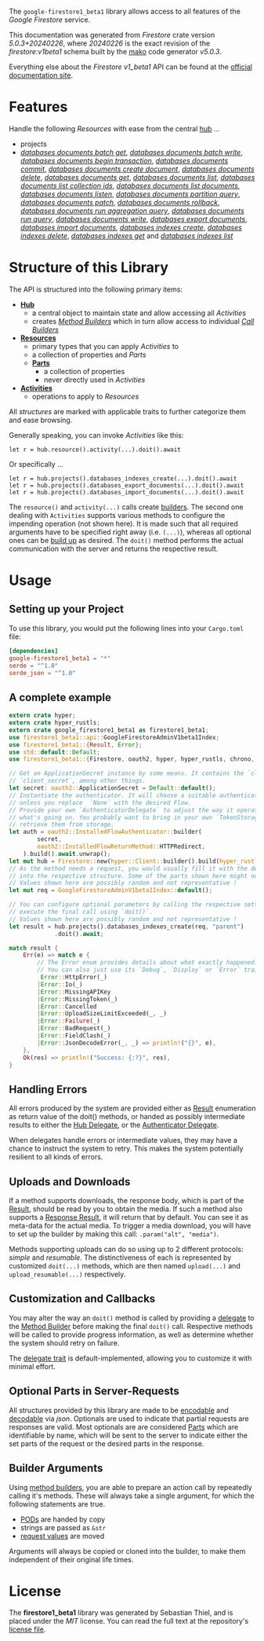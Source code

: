 <!---
DO NOT EDIT !
This file was generated automatically from 'src/generator/templates/api/README.md.mako'
DO NOT EDIT !
-->
The `google-firestore1_beta1` library allows access to all features of the *Google Firestore* service.

This documentation was generated from *Firestore* crate version *5.0.3+20240226*, where *20240226* is the exact revision of the *firestore:v1beta1* schema built by the [mako](http://www.makotemplates.org/) code generator *v5.0.3*.

Everything else about the *Firestore* *v1_beta1* API can be found at the
[official documentation site](https://cloud.google.com/firestore).
# Features

Handle the following *Resources* with ease from the central [hub](https://docs.rs/google-firestore1_beta1/5.0.3+20240226/google_firestore1_beta1/Firestore) ... 

* projects
 * [*databases documents batch get*](https://docs.rs/google-firestore1_beta1/5.0.3+20240226/google_firestore1_beta1/api::ProjectDatabaseDocumentBatchGetCall), [*databases documents batch write*](https://docs.rs/google-firestore1_beta1/5.0.3+20240226/google_firestore1_beta1/api::ProjectDatabaseDocumentBatchWriteCall), [*databases documents begin transaction*](https://docs.rs/google-firestore1_beta1/5.0.3+20240226/google_firestore1_beta1/api::ProjectDatabaseDocumentBeginTransactionCall), [*databases documents commit*](https://docs.rs/google-firestore1_beta1/5.0.3+20240226/google_firestore1_beta1/api::ProjectDatabaseDocumentCommitCall), [*databases documents create document*](https://docs.rs/google-firestore1_beta1/5.0.3+20240226/google_firestore1_beta1/api::ProjectDatabaseDocumentCreateDocumentCall), [*databases documents delete*](https://docs.rs/google-firestore1_beta1/5.0.3+20240226/google_firestore1_beta1/api::ProjectDatabaseDocumentDeleteCall), [*databases documents get*](https://docs.rs/google-firestore1_beta1/5.0.3+20240226/google_firestore1_beta1/api::ProjectDatabaseDocumentGetCall), [*databases documents list*](https://docs.rs/google-firestore1_beta1/5.0.3+20240226/google_firestore1_beta1/api::ProjectDatabaseDocumentListCall), [*databases documents list collection ids*](https://docs.rs/google-firestore1_beta1/5.0.3+20240226/google_firestore1_beta1/api::ProjectDatabaseDocumentListCollectionIdCall), [*databases documents list documents*](https://docs.rs/google-firestore1_beta1/5.0.3+20240226/google_firestore1_beta1/api::ProjectDatabaseDocumentListDocumentCall), [*databases documents listen*](https://docs.rs/google-firestore1_beta1/5.0.3+20240226/google_firestore1_beta1/api::ProjectDatabaseDocumentListenCall), [*databases documents partition query*](https://docs.rs/google-firestore1_beta1/5.0.3+20240226/google_firestore1_beta1/api::ProjectDatabaseDocumentPartitionQueryCall), [*databases documents patch*](https://docs.rs/google-firestore1_beta1/5.0.3+20240226/google_firestore1_beta1/api::ProjectDatabaseDocumentPatchCall), [*databases documents rollback*](https://docs.rs/google-firestore1_beta1/5.0.3+20240226/google_firestore1_beta1/api::ProjectDatabaseDocumentRollbackCall), [*databases documents run aggregation query*](https://docs.rs/google-firestore1_beta1/5.0.3+20240226/google_firestore1_beta1/api::ProjectDatabaseDocumentRunAggregationQueryCall), [*databases documents run query*](https://docs.rs/google-firestore1_beta1/5.0.3+20240226/google_firestore1_beta1/api::ProjectDatabaseDocumentRunQueryCall), [*databases documents write*](https://docs.rs/google-firestore1_beta1/5.0.3+20240226/google_firestore1_beta1/api::ProjectDatabaseDocumentWriteCall), [*databases export documents*](https://docs.rs/google-firestore1_beta1/5.0.3+20240226/google_firestore1_beta1/api::ProjectDatabaseExportDocumentCall), [*databases import documents*](https://docs.rs/google-firestore1_beta1/5.0.3+20240226/google_firestore1_beta1/api::ProjectDatabaseImportDocumentCall), [*databases indexes create*](https://docs.rs/google-firestore1_beta1/5.0.3+20240226/google_firestore1_beta1/api::ProjectDatabaseIndexCreateCall), [*databases indexes delete*](https://docs.rs/google-firestore1_beta1/5.0.3+20240226/google_firestore1_beta1/api::ProjectDatabaseIndexDeleteCall), [*databases indexes get*](https://docs.rs/google-firestore1_beta1/5.0.3+20240226/google_firestore1_beta1/api::ProjectDatabaseIndexGetCall) and [*databases indexes list*](https://docs.rs/google-firestore1_beta1/5.0.3+20240226/google_firestore1_beta1/api::ProjectDatabaseIndexListCall)




# Structure of this Library

The API is structured into the following primary items:

* **[Hub](https://docs.rs/google-firestore1_beta1/5.0.3+20240226/google_firestore1_beta1/Firestore)**
    * a central object to maintain state and allow accessing all *Activities*
    * creates [*Method Builders*](https://docs.rs/google-firestore1_beta1/5.0.3+20240226/google_firestore1_beta1/client::MethodsBuilder) which in turn
      allow access to individual [*Call Builders*](https://docs.rs/google-firestore1_beta1/5.0.3+20240226/google_firestore1_beta1/client::CallBuilder)
* **[Resources](https://docs.rs/google-firestore1_beta1/5.0.3+20240226/google_firestore1_beta1/client::Resource)**
    * primary types that you can apply *Activities* to
    * a collection of properties and *Parts*
    * **[Parts](https://docs.rs/google-firestore1_beta1/5.0.3+20240226/google_firestore1_beta1/client::Part)**
        * a collection of properties
        * never directly used in *Activities*
* **[Activities](https://docs.rs/google-firestore1_beta1/5.0.3+20240226/google_firestore1_beta1/client::CallBuilder)**
    * operations to apply to *Resources*

All *structures* are marked with applicable traits to further categorize them and ease browsing.

Generally speaking, you can invoke *Activities* like this:

```Rust,ignore
let r = hub.resource().activity(...).doit().await
```

Or specifically ...

```ignore
let r = hub.projects().databases_indexes_create(...).doit().await
let r = hub.projects().databases_export_documents(...).doit().await
let r = hub.projects().databases_import_documents(...).doit().await
```

The `resource()` and `activity(...)` calls create [builders][builder-pattern]. The second one dealing with `Activities` 
supports various methods to configure the impending operation (not shown here). It is made such that all required arguments have to be 
specified right away (i.e. `(...)`), whereas all optional ones can be [build up][builder-pattern] as desired.
The `doit()` method performs the actual communication with the server and returns the respective result.

# Usage

## Setting up your Project

To use this library, you would put the following lines into your `Cargo.toml` file:

```toml
[dependencies]
google-firestore1_beta1 = "*"
serde = "^1.0"
serde_json = "^1.0"
```

## A complete example

```Rust
extern crate hyper;
extern crate hyper_rustls;
extern crate google_firestore1_beta1 as firestore1_beta1;
use firestore1_beta1::api::GoogleFirestoreAdminV1beta1Index;
use firestore1_beta1::{Result, Error};
use std::default::Default;
use firestore1_beta1::{Firestore, oauth2, hyper, hyper_rustls, chrono, FieldMask};

// Get an ApplicationSecret instance by some means. It contains the `client_id` and 
// `client_secret`, among other things.
let secret: oauth2::ApplicationSecret = Default::default();
// Instantiate the authenticator. It will choose a suitable authentication flow for you, 
// unless you replace  `None` with the desired Flow.
// Provide your own `AuthenticatorDelegate` to adjust the way it operates and get feedback about 
// what's going on. You probably want to bring in your own `TokenStorage` to persist tokens and
// retrieve them from storage.
let auth = oauth2::InstalledFlowAuthenticator::builder(
        secret,
        oauth2::InstalledFlowReturnMethod::HTTPRedirect,
    ).build().await.unwrap();
let mut hub = Firestore::new(hyper::Client::builder().build(hyper_rustls::HttpsConnectorBuilder::new().with_native_roots().https_or_http().enable_http1().build()), auth);
// As the method needs a request, you would usually fill it with the desired information
// into the respective structure. Some of the parts shown here might not be applicable !
// Values shown here are possibly random and not representative !
let mut req = GoogleFirestoreAdminV1beta1Index::default();

// You can configure optional parameters by calling the respective setters at will, and
// execute the final call using `doit()`.
// Values shown here are possibly random and not representative !
let result = hub.projects().databases_indexes_create(req, "parent")
             .doit().await;

match result {
    Err(e) => match e {
        // The Error enum provides details about what exactly happened.
        // You can also just use its `Debug`, `Display` or `Error` traits
         Error::HttpError(_)
        |Error::Io(_)
        |Error::MissingAPIKey
        |Error::MissingToken(_)
        |Error::Cancelled
        |Error::UploadSizeLimitExceeded(_, _)
        |Error::Failure(_)
        |Error::BadRequest(_)
        |Error::FieldClash(_)
        |Error::JsonDecodeError(_, _) => println!("{}", e),
    },
    Ok(res) => println!("Success: {:?}", res),
}

```
## Handling Errors

All errors produced by the system are provided either as [Result](https://docs.rs/google-firestore1_beta1/5.0.3+20240226/google_firestore1_beta1/client::Result) enumeration as return value of
the doit() methods, or handed as possibly intermediate results to either the 
[Hub Delegate](https://docs.rs/google-firestore1_beta1/5.0.3+20240226/google_firestore1_beta1/client::Delegate), or the [Authenticator Delegate](https://docs.rs/yup-oauth2/*/yup_oauth2/trait.AuthenticatorDelegate.html).

When delegates handle errors or intermediate values, they may have a chance to instruct the system to retry. This 
makes the system potentially resilient to all kinds of errors.

## Uploads and Downloads
If a method supports downloads, the response body, which is part of the [Result](https://docs.rs/google-firestore1_beta1/5.0.3+20240226/google_firestore1_beta1/client::Result), should be
read by you to obtain the media.
If such a method also supports a [Response Result](https://docs.rs/google-firestore1_beta1/5.0.3+20240226/google_firestore1_beta1/client::ResponseResult), it will return that by default.
You can see it as meta-data for the actual media. To trigger a media download, you will have to set up the builder by making
this call: `.param("alt", "media")`.

Methods supporting uploads can do so using up to 2 different protocols: 
*simple* and *resumable*. The distinctiveness of each is represented by customized 
`doit(...)` methods, which are then named `upload(...)` and `upload_resumable(...)` respectively.

## Customization and Callbacks

You may alter the way an `doit()` method is called by providing a [delegate](https://docs.rs/google-firestore1_beta1/5.0.3+20240226/google_firestore1_beta1/client::Delegate) to the 
[Method Builder](https://docs.rs/google-firestore1_beta1/5.0.3+20240226/google_firestore1_beta1/client::CallBuilder) before making the final `doit()` call. 
Respective methods will be called to provide progress information, as well as determine whether the system should 
retry on failure.

The [delegate trait](https://docs.rs/google-firestore1_beta1/5.0.3+20240226/google_firestore1_beta1/client::Delegate) is default-implemented, allowing you to customize it with minimal effort.

## Optional Parts in Server-Requests

All structures provided by this library are made to be [encodable](https://docs.rs/google-firestore1_beta1/5.0.3+20240226/google_firestore1_beta1/client::RequestValue) and 
[decodable](https://docs.rs/google-firestore1_beta1/5.0.3+20240226/google_firestore1_beta1/client::ResponseResult) via *json*. Optionals are used to indicate that partial requests are responses 
are valid.
Most optionals are are considered [Parts](https://docs.rs/google-firestore1_beta1/5.0.3+20240226/google_firestore1_beta1/client::Part) which are identifiable by name, which will be sent to 
the server to indicate either the set parts of the request or the desired parts in the response.

## Builder Arguments

Using [method builders](https://docs.rs/google-firestore1_beta1/5.0.3+20240226/google_firestore1_beta1/client::CallBuilder), you are able to prepare an action call by repeatedly calling it's methods.
These will always take a single argument, for which the following statements are true.

* [PODs][wiki-pod] are handed by copy
* strings are passed as `&str`
* [request values](https://docs.rs/google-firestore1_beta1/5.0.3+20240226/google_firestore1_beta1/client::RequestValue) are moved

Arguments will always be copied or cloned into the builder, to make them independent of their original life times.

[wiki-pod]: http://en.wikipedia.org/wiki/Plain_old_data_structure
[builder-pattern]: http://en.wikipedia.org/wiki/Builder_pattern
[google-go-api]: https://github.com/google/google-api-go-client

# License
The **firestore1_beta1** library was generated by Sebastian Thiel, and is placed 
under the *MIT* license.
You can read the full text at the repository's [license file][repo-license].

[repo-license]: https://github.com/Byron/google-apis-rsblob/main/LICENSE.md

